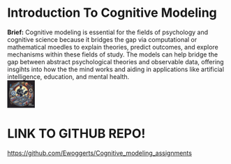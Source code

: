 # Introduction To Cognitive Modeling
**Brief:**
Cognitive modeling is essential for the fields of psychology and cognitive science because it bridges the gap via computational or mathematical moedles to explain theories, predict outcomes, and explore mechanisms within these fields of study. The models can help bridge the gap between abstract psychological theories and observable data, offering insgihts into how the the mind works and aiding in applications like artificial intelligence, education, and mental health.<br>
<img src="Team_Logo.jpg" alt="Logo" width="12.5%" height="12.5%">

# LINK TO GITHUB REPO!
https://github.com/Ewoggerts/Cognitive_modeling_assignments
